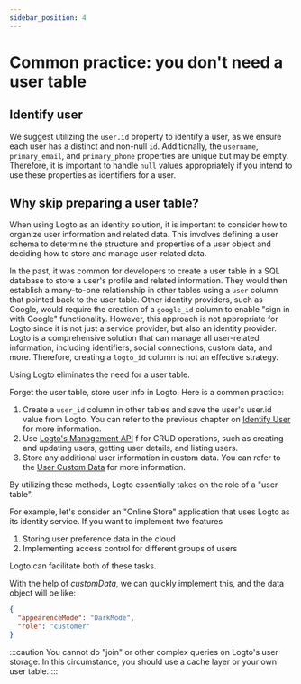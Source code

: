 ```yaml
---
sidebar_position: 4
---
```


# Common practice: you don't need a user table

## Identify user

We suggest utilizing the `user.id` property to identify a user, as we ensure each user has a distinct and non-null `id`. Additionally, the `username`, `primary_email`, and `primary_phone` properties are unique but may be empty. Therefore, it is important to handle `null` values appropriately if you intend to use these properties as identifiers for a user.

## Why skip preparing a user table?

When using Logto as an identity solution, it is important to consider how to organize user information and related data. This involves defining a user schema to determine the structure and properties of a user object and deciding how to store and manage user-related data.

In the past, it was common for developers to create a user table in a SQL database to store a user's profile and related information. They would then establish a many-to-one relationship in other tables using a `user` column that pointed back to the user table. Other identity providers, such as Google, would require the creation of a `google_id` column to enable "sign in with Google" functionality. However, this approach is not appropriate for Logto since it is not just a service provider, but also an identity provider. Logto is a comprehensive solution that can manage all user-related information, including identifiers, social connections, custom data, and more. Therefore, creating a `logto_id` column is not an effective strategy.

Using Logto eliminates the need for a user table.

Forget the user table, store user info in Logto. Here is a common practice:

1. Create a `user_id` column in other tables and save the user's user.id value from Logto. You can refer to the previous chapter on [Identify User](#identify-user) for more information.
2. Use [Logto's Management API](./management-api.md) f for CRUD operations, such as creating and updating users, getting user details, and listing users.
3. Store any additional user information in custom data. You can refer to the [User Custom Data](../../references/users/custom-data.md) for more information.

By utilizing these methods, Logto essentially takes on the role of a "user table".

For example, let's consider an "Online Store" application that uses Logto as its identity service. If you want to implement two features

1. Storing user preference data in the cloud
2. Implementing access control for different groups of users

Logto can facilitate both of these tasks.

With the help of _customData_, we can quickly implement this, and the data object will be like:

```json
{
  "appearenceMode": "DarkMode",
  "role": "customer"
}
```

:::caution
You cannot do "join" or other complex queries on Logto's user storage. In this circumstance, you should use a cache layer or your own user table.
:::
